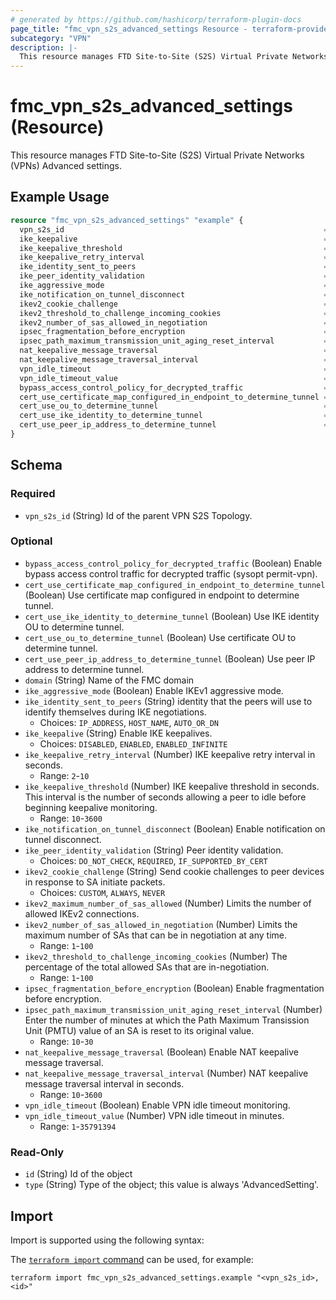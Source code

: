 ```yaml
---
# generated by https://github.com/hashicorp/terraform-plugin-docs
page_title: "fmc_vpn_s2s_advanced_settings Resource - terraform-provider-fmc"
subcategory: "VPN"
description: |-
  This resource manages FTD Site-to-Site (S2S) Virtual Private Networks (VPNs) Advanced settings.
---
```


# fmc_vpn_s2s_advanced_settings (Resource)

This resource manages FTD Site-to-Site (S2S) Virtual Private Networks (VPNs) Advanced settings.

## Example Usage

```terraform
resource "fmc_vpn_s2s_advanced_settings" "example" {
  vpn_s2s_id                                                          = "76d24097-41c4-4558-a4d0-a8c07ac08470"
  ike_keepalive                                                       = "ENABLED"
  ike_keepalive_threshold                                             = 15
  ike_keepalive_retry_interval                                        = 5
  ike_identity_sent_to_peers                                          = "AUTO_OR_DN"
  ike_peer_identity_validation                                        = "DO_NOT_CHECK"
  ike_aggressive_mode                                                 = false
  ike_notification_on_tunnel_disconnect                               = true
  ikev2_cookie_challenge                                              = "CUSTOM"
  ikev2_threshold_to_challenge_incoming_cookies                       = 55
  ikev2_number_of_sas_allowed_in_negotiation                          = 90
  ipsec_fragmentation_before_encryption                               = true
  ipsec_path_maximum_transmission_unit_aging_reset_interval           = 30
  nat_keepalive_message_traversal                                     = true
  nat_keepalive_message_traversal_interval                            = 20
  vpn_idle_timeout                                                    = true
  vpn_idle_timeout_value                                              = 25
  bypass_access_control_policy_for_decrypted_traffic                  = false
  cert_use_certificate_map_configured_in_endpoint_to_determine_tunnel = false
  cert_use_ou_to_determine_tunnel                                     = false
  cert_use_ike_identity_to_determine_tunnel                           = false
  cert_use_peer_ip_address_to_determine_tunnel                        = false
}
```

<!-- schema generated by tfplugindocs -->
## Schema

### Required

- `vpn_s2s_id` (String) Id of the parent VPN S2S Topology.

### Optional

- `bypass_access_control_policy_for_decrypted_traffic` (Boolean) Enable bypass access control traffic for decrypted traffic (sysopt permit-vpn).
- `cert_use_certificate_map_configured_in_endpoint_to_determine_tunnel` (Boolean) Use certificate map configured in endpoint to determine tunnel.
- `cert_use_ike_identity_to_determine_tunnel` (Boolean) Use IKE identity OU to determine tunnel.
- `cert_use_ou_to_determine_tunnel` (Boolean) Use certificate OU to determine tunnel.
- `cert_use_peer_ip_address_to_determine_tunnel` (Boolean) Use peer IP address to determine tunnel.
- `domain` (String) Name of the FMC domain
- `ike_aggressive_mode` (Boolean) Enable IKEv1 aggressive mode.
- `ike_identity_sent_to_peers` (String) identity that the peers will use to identify themselves during IKE negotiations.
  - Choices: `IP_ADDRESS`, `HOST_NAME`, `AUTO_OR_DN`
- `ike_keepalive` (String) Enable IKE keepalives.
  - Choices: `DISABLED`, `ENABLED`, `ENABLED_INFINITE`
- `ike_keepalive_retry_interval` (Number) IKE keepalive retry interval in seconds.
  - Range: `2`-`10`
- `ike_keepalive_threshold` (Number) IKE keepalive threshold in seconds. This interval is the number of seconds allowing a peer to idle before beginning keepalive monitoring.
  - Range: `10`-`3600`
- `ike_notification_on_tunnel_disconnect` (Boolean) Enable notification on tunnel disconnect.
- `ike_peer_identity_validation` (String) Peer identity validation.
  - Choices: `DO_NOT_CHECK`, `REQUIRED`, `IF_SUPPORTED_BY_CERT`
- `ikev2_cookie_challenge` (String) Send cookie challenges to peer devices in response to SA initiate packets.
  - Choices: `CUSTOM`, `ALWAYS`, `NEVER`
- `ikev2_maximum_number_of_sas_allowed` (Number) Limits the number of allowed IKEv2 connections.
- `ikev2_number_of_sas_allowed_in_negotiation` (Number) Limits the maximum number of SAs that can be in negotiation at any time.
  - Range: `1`-`100`
- `ikev2_threshold_to_challenge_incoming_cookies` (Number) The percentage of the total allowed SAs that are in-negotiation.
  - Range: `1`-`100`
- `ipsec_fragmentation_before_encryption` (Boolean) Enable fragmentation before encryption.
- `ipsec_path_maximum_transmission_unit_aging_reset_interval` (Number) Enter the number of minutes at which the Path Maximum Transission Unit (PMTU) value of an SA is reset to its original value.
  - Range: `10`-`30`
- `nat_keepalive_message_traversal` (Boolean) Enable NAT keepalive message traversal.
- `nat_keepalive_message_traversal_interval` (Number) NAT keepalive message traversal interval in seconds.
  - Range: `10`-`3600`
- `vpn_idle_timeout` (Boolean) Enable VPN idle timeout monitoring.
- `vpn_idle_timeout_value` (Number) VPN idle timeout in minutes.
  - Range: `1`-`35791394`

### Read-Only

- `id` (String) Id of the object
- `type` (String) Type of the object; this value is always 'AdvancedSetting'.

## Import

Import is supported using the following syntax:

The [`terraform import` command](https://developer.hashicorp.com/terraform/cli/commands/import) can be used, for example:

```shell
terraform import fmc_vpn_s2s_advanced_settings.example "<vpn_s2s_id>,<id>"
```
